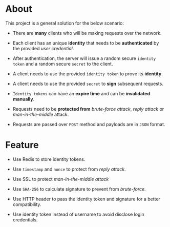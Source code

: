 # About

This project is a general solution for the below scenario:

* There are **many** clients who will be making requests over the network.

* Each client has an unique **identity** that needs to be **authenticated** by the provided *user credential*.

* After authentication, the server will issue a random secure `identity token` and a random secure `secret` to the client.

* A client needs to use the provided `identity token` to prove its **identity**.

* A client needs to use the provided `secret` to **sign** subsequent requests.

* `Identity tokens` can have an **expire time** and can be **invalidated manually**.

* Requests need to be **protected from** *brute-force attack*, *reply attack* or *man-in-the-middle* attack.

* Requests are passed over `POST` method and payloads are in `JSON` format.

# Feature

* Use Redis to store identity tokens.

* Use `timestamp` and `nonce` to protect from *reply attack*.

* Use SSL to protect _man-in-the-middle attack_

* Use `SHA-256` to calculate signature to prevent from _brute-force_.

* Use HTTP header to pass the identity token and signature for a better compatibility.

* Use identity token instead of username to avoid disclose login credentials.